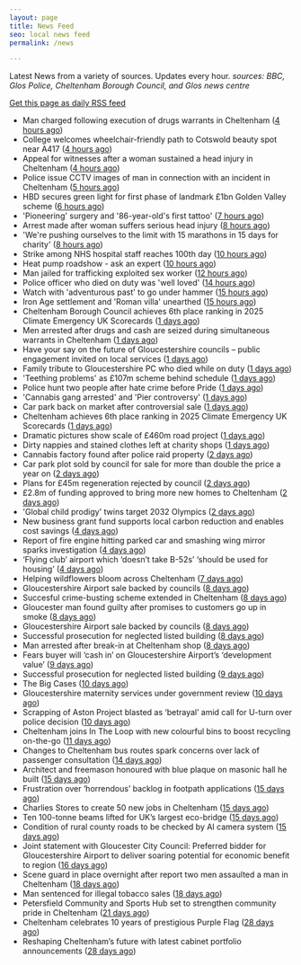 ```yaml
---
layout: page
title: News Feed
seo: local news feed
permalink: /news

---
```


Latest News from a variety of sources. Updates every hour.
_sources: BBC, Glos Police, Cheltenham Borough Council, and Glos news centre_

[Get this page as daily RSS feed](/daily.rss)

<!-- news_marker starts -->
- Man charged following execution of drugs warrants in Cheltenham ([4 hours ago](https://gloucesternewscentre.co.uk/man-charged-following-execution-of-drugs-warrants-in-cheltenham-2/))
- College welcomes wheelchair-friendly path to Cotswold beauty spot near A417 ([4 hours ago](https://gloucesternewscentre.co.uk/college-welcomes-wheelchair-friendly-path-to-cotswold-beauty-spot-near-a417/))
- Appeal for witnesses after a woman sustained a head injury in Cheltenham ([4 hours ago](https://gloucesternewscentre.co.uk/appeal-for-witnesses-after-a-woman-sustained-a-head-injury-in-cheltenham/))
- Police issue CCTV images of man in connection with an incident in Cheltenham ([5 hours ago](https://gloucesternewscentre.co.uk/police-issue-cctv-images-of-man-in-connection-with-an-incident-in-cheltenham/))
- HBD secures green light for first phase of landmark £1bn Golden Valley scheme ([6 hours ago](https://www.cheltenham.gov.uk/news/article/3030/hbd_secures_green_light_for_first_phase_of_landmark_1bn_golden_valley_scheme))
- 'Pioneering' surgery and '86-year-old's first tattoo' ([7 hours ago](https://www.bbc.com/news/articles/cn0qxx8vr0xo))
- Arrest made after woman suffers serious head injury ([8 hours ago](https://www.bbc.com/news/articles/c1wpgglvw52o))
- 'We're pushing ourselves to the limit with 15 marathons in 15 days for charity' ([8 hours ago](https://www.bbc.com/news/articles/c4g8vz8n4lpo))
- Strike among NHS hospital staff reaches 100th day ([10 hours ago](https://www.bbc.com/news/articles/ce8z3rl15e8o))
- Heat pump roadshow - ask an expert ([10 hours ago](https://www.cheltenham.gov.uk/news/article/3029/heat_pump_roadshow_-_ask_an_expert))
- Man jailed for trafficking exploited sex worker ([12 hours ago](https://www.bbc.com/news/articles/c86g4gj2jlno))
- Police officer who died on duty was 'well loved' ([14 hours ago](https://www.bbc.com/news/articles/cx24rj40zl5o))
- Watch with 'adventurous past' to go under hammer ([15 hours ago](https://www.bbc.com/news/articles/c9qxxvw5evvo))
- Iron Age settlement and 'Roman villa' unearthed ([15 hours ago](https://www.bbc.com/news/articles/ce8zzp83q3ro))
- Cheltenham Borough Council achieves 6th place ranking in 2025 Climate Emergency UK Scorecards ([1 days ago](https://gloucesternewscentre.co.uk/cheltenham-borough-council-achieves-6th-place-ranking-in-2025-climate-emergency-uk-scorecards/))
- Men arrested after drugs and cash are seized during simultaneous warrants in Cheltenham ([1 days ago](https://gloucesternewscentre.co.uk/men-arrested-after-drugs-and-cash-are-seized-during-simultaneous-warrants-in-cheltenham/))
- Have your say on the future of Gloucestershire councils – public engagement invited on local services ([1 days ago](https://gloucesternewscentre.co.uk/have-your-say-on-the-future-of-gloucestershire-councils-public-engagement-invited-on-local-services/))
- Family tribute to Gloucestershire PC who died while on duty ([1 days ago](https://gloucesternewscentre.co.uk/family-tribute-to-gloucestershire-pc-who-died-while-on-duty/))
- 'Teething problems' as £107m scheme behind schedule ([1 days ago](https://www.bbc.com/news/articles/cx2kxwerelzo))
- Police hunt two people after hate crime before Pride ([1 days ago](https://www.bbc.com/news/articles/c2ezn0d8d8do))
- 'Cannabis gang arrested' and 'Pier controversy' ([1 days ago](https://www.bbc.com/news/articles/c2le7qgd5zzo))
- Car park back on market after controversial sale ([1 days ago](https://www.bbc.com/news/articles/czxwp0gxxy3o))
- Cheltenham achieves 6th place ranking in 2025 Climate Emergency UK Scorecards ([1 days ago](https://www.cheltenham.gov.uk/news/article/3028/cheltenham_achieves_6th_place_ranking_in_2025_climate_emergency_uk_scorecards))
- Dramatic pictures show scale of £460m road project ([1 days ago](https://www.bbc.com/news/articles/c20wwle56gqo))
- Dirty nappies and stained clothes left at charity shops ([1 days ago](https://www.bbc.com/news/articles/cy5w35506zko))
- Cannabis factory found after police raid property ([2 days ago](https://www.bbc.com/news/articles/cx2jxv80022o))
- Car park plot sold by council for sale for more than double the price a year on ([2 days ago](https://gloucesternewscentre.co.uk/car-park-plot-sold-by-council-for-sale-for-more-than-double-the-price-a-year-on/))
- Plans for £45m regeneration rejected by council ([2 days ago](https://www.bbc.com/news/articles/ckg3jn2207ro))
- £2.8m of funding approved to bring more new homes to Cheltenham ([2 days ago](https://www.cheltenham.gov.uk/news/article/3027/28m_of_funding_approved_to_bring_more_new_homes_to_cheltenham))
- 'Global child prodigy' twins target 2032 Olympics ([2 days ago](https://www.bbc.com/news/articles/c0k7x723zr1o))
- New business grant fund supports local carbon reduction and enables cost savings ([4 days ago](https://www.cheltenham.gov.uk/news/article/3026/new_business_grant_fund_supports_local_carbon_reduction_and_enables_cost_savings))
- Report of fire engine hitting parked car and smashing wing mirror sparks investigation ([4 days ago](https://gloucesternewscentre.co.uk/report-of-fire-engine-hitting-parked-car-and-smashing-wing-mirror-sparks-investigation/))
- ‘Flying club’ airport which ‘doesn’t take B-52s’ ‘should be used for housing’ ([4 days ago](https://gloucesternewscentre.co.uk/flying-club-airport-which-doesnt-take-b-52s-should-be-used-for-housing/))
- Helping wildflowers bloom across Cheltenham ([7 days ago](https://www.cheltenham.gov.uk/news/article/3025/helping_wildflowers_bloom_across_cheltenham))
- Gloucestershire Airport sale backed by councils ([8 days ago](https://gloucesternewscentre.co.uk/gloucestershire-airport-sale-backed-by-councils/))
- Succesful crime-busting scheme extended in Cheltenham ([8 days ago](https://gloucesternewscentre.co.uk/succesful-crime-busting-scheme-extended-in-cheltenham/))
- Gloucester man found guilty after promises to customers go up in smoke ([8 days ago](https://gloucesternewscentre.co.uk/gloucester-man-found-guilty-after-promises-to-customers-go-up-in-smoke/))
- Gloucestershire Airport sale backed by councils ([8 days ago](https://www.cheltenham.gov.uk/news/article/3024/gloucestershire_airport_sale_backed_by_councils))
- Successful prosecution for neglected listed building ([8 days ago](https://gloucesternewscentre.co.uk/successful-prosecution-for-neglected-listed-building/))
- Man arrested after break-in at Cheltenham shop ([8 days ago](https://gloucesternewscentre.co.uk/man-arrested-after-break-in-at-cheltenham-shop/))
- Fears buyer will ‘cash in’ on Gloucestershire Airport’s ‘development value’ ([9 days ago](https://gloucesternewscentre.co.uk/fears-buyer-will-cash-in-on-gloucestershire-airports-development-value/))
- Successful prosecution for neglected listed building ([9 days ago](https://www.cheltenham.gov.uk/news/article/3023/successful_prosecution_for_neglected_listed_building))
- The Big Cases ([10 days ago](https://www.bbc.co.uk/iplayer/episode/m001z7w2))
- Gloucestershire maternity services under government review ([10 days ago](https://www.bbc.co.uk/sounds/play/p0ll39jx))
- Scrapping of Aston Project blasted as ‘betrayal’ amid call for U-turn over police decision ([10 days ago](https://gloucesternewscentre.co.uk/scrapping-of-aston-project-blasted-as-betrayal-amid-call-for-u-turn-over-police-decision/))
- Cheltenham joins In The Loop with new colourful bins to boost recycling on-the-go ([11 days ago](https://www.cheltenham.gov.uk/news/article/3022/cheltenham_joins_in_the_loop_with_new_colourful_bins_to_boost_recycling_on-the-go))
- Changes to Cheltenham bus routes spark concerns over lack of passenger consultation ([14 days ago](https://gloucesternewscentre.co.uk/changes-to-cheltenham-bus-routes-spark-concerns-over-lack-of-passenger-consultation/))
- Architect and freemason honoured with blue plaque on masonic hall he built ([15 days ago](https://gloucesternewscentre.co.uk/architect-and-freemason-honoured-with-blue-plaque-on-masonic-hall-he-built/))
- Frustration over ‘horrendous’ backlog in footpath applications ([15 days ago](https://gloucesternewscentre.co.uk/frustration-over-horrendous-backlog-in-footpath-applications/))
- Charlies Stores to create 50 new jobs in Cheltenham ([15 days ago](https://gloucesternewscentre.co.uk/charlies-stores-to-create-50-new-jobs-in-cheltenham/))
- Ten 100-tonne beams lifted for UK’s largest eco-bridge ([15 days ago](https://www.bbc.co.uk/sounds/play/p0lk57bp))
- Condition of rural county roads to be checked by AI camera system ([15 days ago](https://gloucesternewscentre.co.uk/condition-of-rural-county-roads-to-be-checked-by-ai-camera-system/))
- Joint statement with Gloucester City Council: Preferred bidder for Gloucestershire Airport to deliver soaring potential for economic benefit to region ([16 days ago](https://www.cheltenham.gov.uk/news/article/3021/joint_statement_with_gloucester_city_council_preferred_bidder_for_gloucestershire_airport_to_deliver_soaring_potential_for_economic_benefit_to_region))
- Scene guard in place overnight after report two men assaulted a man in Cheltenham ([18 days ago](https://gloucesternewscentre.co.uk/scene-guard-in-place-overnight-after-report-two-men-assaulted-a-man-in-cheltenham/))
- Man sentenced for illegal tobacco sales ([18 days ago](https://gloucesternewscentre.co.uk/man-sentenced-for-illegal-tobacco-sales/))
- Petersfield Community and Sports Hub set to strengthen community pride in Cheltenham ([21 days ago](https://www.cheltenham.gov.uk/news/article/3020/petersfield_community_and_sports_hub_set_to_strengthen_community_pride_in_cheltenham))
- Cheltenham celebrates 10 years of prestigious Purple Flag ([28 days ago](https://www.cheltenham.gov.uk/news/article/3019/cheltenham_celebrates_10_years_of_prestigious_purple_flag))
- Reshaping Cheltenham’s future with latest cabinet portfolio announcements ([28 days ago](https://www.cheltenham.gov.uk/news/article/3018/reshaping_cheltenhams_future_with_latest_cabinet_portfolio_announcements))

<!-- news_marker ends -->
